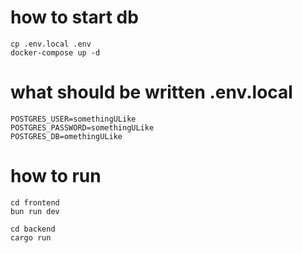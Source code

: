 # how to start db
```
cp .env.local .env
docker-compose up -d
```

# what should be written .env.local
```
POSTGRES_USER=somethingULike
POSTGRES_PASSWORD=somethingULike
POSTGRES_DB=omethingULike
```


# how to run
```
cd frontend
bun run dev
```
```
cd backend
cargo run
```